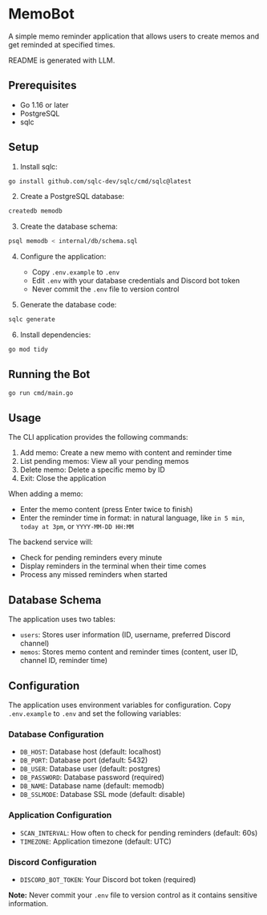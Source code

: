 # MemoBot

A simple memo reminder application that allows users to create memos and get reminded at specified times.

README is generated with LLM.

## Prerequisites

- Go 1.16 or later
- PostgreSQL
- sqlc

## Setup

1. Install sqlc:
```bash
go install github.com/sqlc-dev/sqlc/cmd/sqlc@latest
```

2. Create a PostgreSQL database:
```bash
createdb memodb
```

3. Create the database schema:
```bash
psql memodb < internal/db/schema.sql
```

4. Configure the application:
   - Copy `.env.example` to `.env`
   - Edit `.env` with your database credentials and Discord bot token
   - Never commit the `.env` file to version control

5. Generate the database code:
```bash
sqlc generate
```

6. Install dependencies:
```bash
go mod tidy
```

## Running the Bot

```bash
go run cmd/main.go
```


## Usage

The CLI application provides the following commands:

1. Add memo: Create a new memo with content and reminder time
2. List pending memos: View all your pending memos
3. Delete memo: Delete a specific memo by ID
4. Exit: Close the application

When adding a memo:
- Enter the memo content (press Enter twice to finish)
- Enter the reminder time in format: in natural language, like `in 5 min`, `today at 3pm`, or `YYYY-MM-DD HH:MM`

The backend service will:
- Check for pending reminders every minute
- Display reminders in the terminal when their time comes
- Process any missed reminders when started

## Database Schema

The application uses two tables:
- `users`: Stores user information (ID, username, preferred Discord channel)
- `memos`: Stores memo content and reminder times (content, user ID, channel ID, reminder time)

## Configuration

The application uses environment variables for configuration. Copy `.env.example` to `.env` and set the following variables:

### Database Configuration
- `DB_HOST`: Database host (default: localhost)
- `DB_PORT`: Database port (default: 5432)
- `DB_USER`: Database user (default: postgres)
- `DB_PASSWORD`: Database password (required)
- `DB_NAME`: Database name (default: memodb)
- `DB_SSLMODE`: Database SSL mode (default: disable)

### Application Configuration
- `SCAN_INTERVAL`: How often to check for pending reminders (default: 60s)
- `TIMEZONE`: Application timezone (default: UTC)

### Discord Configuration
- `DISCORD_BOT_TOKEN`: Your Discord bot token (required)

**Note:** Never commit your `.env` file to version control as it contains sensitive information.

